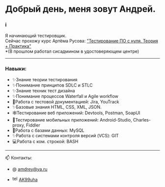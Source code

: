 # Добрый день, меня зовут Андрей.

### ℹ️ 
Я начинающий тестировщик. 
<br> Сейчас прохожу курс Артёма Русова: <a href="https://stepik.org/course/171826/promo#toc">"Тестирование ПО с нуля. Теория + Практика"</a> 
<br> *(В прошлом работал сисадмином в удостоверяющем центре)

---
### Навыки:
- ✨Знание теории тестирования
- ✨Понимание принципов SDLC и STLC
- ✨Знание техник тест дизайна
- ✨Понимание процессов Waterfall и Agile workflow
- 📃Работа с тестовой документацией: Jira, YouTrack
- ✨Базовые знания HTML, CSS, XML, JSON.
- 🕸Тестирование веб приложений: Devtools, Postman, SoapUI
- 📱Тестирование мобильных приложений: Android-Studio, Charles-proxy, Fiddler
- 📑Работа с базами данных: MySQL
- ✨Работа с системами контроля версий (VCS): GIT
- 💻Работа с ком. строкой: BASH
---
📫 Контакты:
- @ amdrey@ya.ru

- <img src="https://cdn-icons-png.flaticon.com/512/2111/2111646.png" width="17" height="17" alt="telegram" />  <a href="https://t.me/AK99uha">AK99uha</a>
